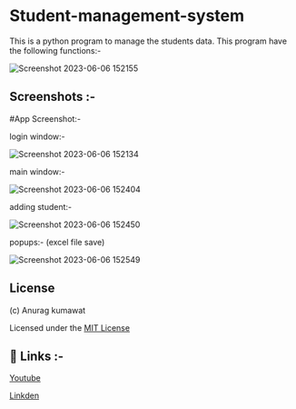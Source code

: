 # Student-management-system

This is a python program to manage the students data.
This program have the following functions:-

![Screenshot 2023-06-06 152155](https://github.com/anuragk16/Student-management-system/assets/90235816/9c9b91be-8558-4a7a-9c6e-b3bad05ebdae)



## Screenshots :-

#App Screenshot:-



login window:-

![Screenshot 2023-06-06 152134](https://github.com/anuragk16/Student-management-system/assets/90235816/736fff37-027b-40b6-952e-9da2592ba4cc)



main window:-

![Screenshot 2023-06-06 152404](https://github.com/anuragk16/Student-management-system/assets/90235816/5eed61ec-986b-47da-862f-04868b530ce3)



adding student:-

![Screenshot 2023-06-06 152450](https://github.com/anuragk16/Student-management-system/assets/90235816/79bbb153-388f-4f8d-a4f9-56c7cb2387a9)



popups:- (excel file save)

![Screenshot 2023-06-06 152549](https://github.com/anuragk16/Student-management-system/assets/90235816/8b283c24-f617-430f-88e6-32b3d61588e7)




## License
(c) Anurag kumawat

Licensed under the [MIT License](https://github.com/anuragk16/Student-management-system/blob/main/LICENSE)



## 🔗 Links :-

[Youtube](https://www.youtube.com/channel/UCKO4nOXb1ZpmuR8br5fJWBQ)

[Linkden](https://www.linkedin.com/in/anurag-kumawat-71b84721b/)
